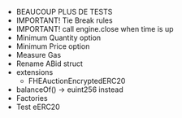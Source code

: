- BEAUCOUP PLUS DE TESTS
- IMPORTANT! Tie Break rules
- IMPORTANT! call engine.close when time is up
- Minimum Quantity option
- Minimum Price option
- Measure Gas
- Rename ABid struct
- extensions
  - FHEAuctionEncryptedERC20
- balanceOf() -> euint256 instead
- Factories
- Test eERC20
